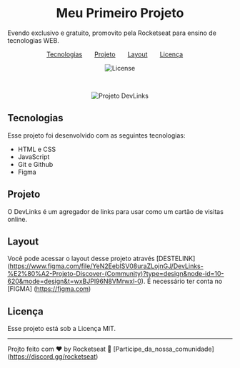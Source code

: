 <h1 align="center">Meu Primeiro Projeto </h1>

<p aling="center">
Evendo exclusivo e gratuito, promovito pela Rocketseat para ensino de tecnologias WEB.
</p>

<p align="center">
  <a href="#-tecnolgias"> Tecnologias</a>&nbsp;&nbsp;&nbsp;&nbsp;&nbsp;&nbsp;
  <a href="#-projeto">Projeto</a>&nbsp;&nbsp;&nbsp;&nbsp;&nbsp;&nbsp;
  <a href="#-layout">Layout</a>&nbsp;&nbsp;&nbsp;&nbsp;&nbsp;&nbsp;
  <a href="@memo-licença">Licença</a>&nbsp;&nbsp;&nbsp;&nbsp;&nbsp;&nbsp;
  </p>

  <p align="center">
    <img alt="License" src="https://img.shields.io/static/v1?label=license&message=MIT&color=49AA26&labelColor=000000">
    </p>

<br>

<p align="center">
<img alt="Projeto DevLinks" src=".github/Preview.jpg">
</p>

## Tecnologias

Esse projeto foi desenvolvido com as seguintes tecnologias:

- HTML e CSS
- JavaScript
- Git e Github
- Figma

## Projeto

O DevLinks é um agregador de links para usar como um cartão de visitas online.

## Layout

Você pode acessar o layout desse projeto através [DESTELINK]
(<https://www.figma.com/file/YeN2EebISV08uraZLojnGJ/DevLinks-%E2%80%A2-Projeto-Discover-(Community)?type=design&node-id=10-620&mode=design&t=wxBJPl96N8VMrwxl-0>). É necessário ter conta no [FIGMA]
(<https://figma.com>)

## Licença

Esse projeto está sob a Licença MIT.

---

Projto feito com :heart: by Rocketseat :wave: [Participe_da_nossa_comunidade]
(<https://discord.gg/rocketseat>)
